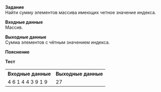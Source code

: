 **Задание**  
Найти сумму элементов массива имеющих четное значение индекса.  

**Входные данные**  
Массив.  

**Выходные данные**  
Сумма элементов с чётным значением индекса.  

**Пояснение**  

**Тест**  
<table>
  <tr>
    <th>Входные данные</th>
    <th>Выходные данные</th>
  </tr>
  <tr>
    <td>4 6 1 4 4 3 9 1 9</td>
    <td>27</td>
  </tr>
</table>

